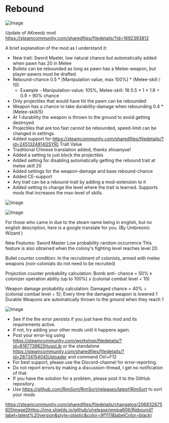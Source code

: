 # Rebound

![Image](https://i.imgur.com/buuPQel.png)

Update of AKreedz mod
https://steamcommunity.com/sharedfiles/filedetails/?id=1692393812

A brief explanation of the mod as I understand it:
 - New trait: Sword Master, low natural chance but automatically added when pawn has 20 in Melee
 - Bullets can be rebounded as long as pawn has a Melee-weapon, but player-pawns must be drafted.
 - Rebound-chance 0.5 * [Manipulation value, max 100%] * (Melee-skill / 10)
	* Example - Manipulation-value: 105%, Melee-skill: 18
		0.5 * 1 * 1.8 = 0.9 = 90% chance
 - Only projectiles that would have hit the pawn can be rebounded
 - Weapon has a chance to take durability-damage when rebounding
	0.4 * (Melee-skill/5)
 - At 1 durability the weapon is thrown to the ground to avoid getting destroyed
 - Projectiles that are too fast cannot be rebounded, speed-limit can be changed in settings.
- Added support for https://steamcommunity.com/sharedfiles/filedetails/?id=2451324814][SYR] Trait Value
- Traditional Chinese translation added, thanks shiuanyue!
- Added a setting to just block the projectiles
- Added setting for disabling automatically getting the rebound trait at melee skill 20
- Added settings for the weapon-damage and base rebound-chance
- Added CE-support
- Any trait can be a rebound-trait by adding a mod-extension to it
- Added setting to change the level where the trait is learned. Supports mods that increases the max-level of skills.

![Image](https://i.imgur.com/pufA0kM.png)

	
![Image](https://i.imgur.com/Z4GOv8H.png)


For those who came in due to the steam name being in english, but no english description, here is a google translate for you. (By Umbreonic Wizard )

New Features: Sword Master
Low probability random occurrence
This feature is also obtained when the colony's fighting level reaches level 20.

Bullet counter condition:
In the recruitment of colonists, armed with melee weapons (non-colonials do not need to be recruited)

Projection counter probability calculation:
Bomb anti- chance = 50% x colonizer operation ability (up to 100%) x (colonial combat level ÷ 10)

Weapon damage probability calculation:
Damaged chance = 40% ÷ (colonial combat level ÷ 5);
Every time the damaged weapon is lowered 1 Durable
Weapons are automatically thrown to the ground when they reach 1


![Image](https://i.imgur.com/PwoNOj4.png)



-  See if the the error persists if you just have this mod and its requirements active.
-  If not, try adding your other mods until it happens again.
-  Post your error-log using https://steamcommunity.com/workshop/filedetails/?id=818773962]HugsLib or the standalone https://steamcommunity.com/sharedfiles/filedetails/?id=2873415404]Uploader and command Ctrl+F12
-  For best support, please use the Discord-channel for error-reporting.
-  Do not report errors by making a discussion-thread, I get no notification of that.
-  If you have the solution for a problem, please post it to the GitHub repository.
-  Use https://github.com/RimSort/RimSort/releases/latest]RimSort to sort your mods



https://steamcommunity.com/sharedfiles/filedetails/changelog/2068326756]![Image](https://img.shields.io/github/v/release/emipa606/Rebound?label=latest%20version&style=plastic&color=9f1111&labelColor=black)

